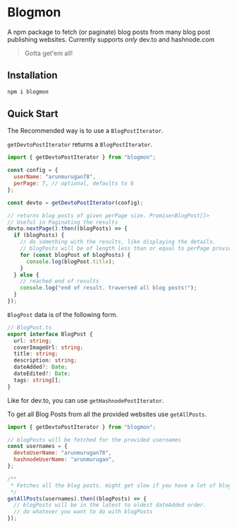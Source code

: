 # Blogmon

A npm package to fetch (or paginate) blog posts from many blog post publishing websites. Currently supports _only_ dev.to and hashnode.com

> Gotta get'em all!

## Installation

```bash
npm i blogmon
```

## Quick Start

The Recommended way is to use a `BlogPostIterator`.

`getDevtoPostIterator` returns a `BlogPostIterator`.

```javascript
import { getDevtoPostIterator } from "blogmon";

const config = {
  userName: "arunmurugan78",
  perPage: 7, // optional, defaults to 6
};

const devto = getDevtoPostIterator(config);

// returns blog posts of given perPage size. Promise<BlogPost[]>
// Useful in Paginating the results
devto.nextPage().then((blogPosts) => {
  if (blogPosts) {
    // do something with the results, like displaying the details.
    // blogPosts will be of length less than or equal to perPage provided in config
    for (const blogPost of blogPosts) {
      console.log(blogPost.title);
    }
  } else {
    // reached end of results
    console.log("end of result. traversed all blog posts!");
  }
});
```

`BlogPost` data is of the following form.

```typescript
// BlogPost.ts
export interface BlogPost {
  url: string;
  coverImageUrl: string;
  title: string;
  description: string;
  dateAdded?: Date;
  dateEdited?: Date;
  tags: string[];
}
```

Like for dev.to, you can use `getHashnodePostIterator`.

To get all Blog Posts from all the provided websites use `getAllPosts`.

```javascript
import { getDevtoPostIterator } from "blogmon";

// blogPosts will be fetched for the provided usernames
const usernames = {
  devtoUserName: "arunmurugan78",
  hashnodeUserName: "arunmurugan",
};

/**
 * Fetches all the blog posts. might get slow if you have a lot of blog posts.
 */
getAllPosts(usernames).then((blogPosts) => {
  // blogPosts will be in the latest to oldest dateAdded order.
  // do whatever you want to do with blogPosts
});
```
